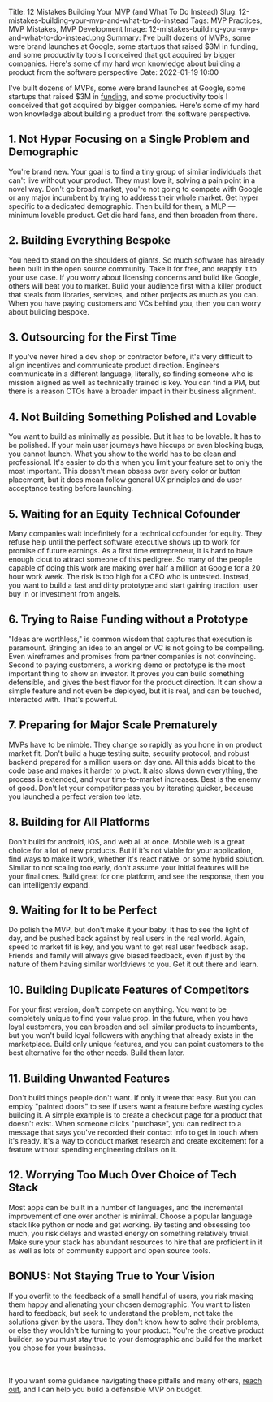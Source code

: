 Title: 12 Mistakes Building Your MVP (and What To Do Instead)
Slug: 12-mistakes-building-your-mvp-and-what-to-do-instead
Tags: MVP Practices, MVP Mistakes, MVP Development
Image: 12-mistakes-building-your-mvp-and-what-to-do-instead.png
Summary: I've built dozens of MVPs, some were brand launches at Google, some startups that raised $3M in funding, and some productivity tools I conceived that got acquired by bigger companies. Here's some of my hard won knowledge about building a product from the software perspective
Date: 2022-01-19 10:00

I've built dozens of MVPs, some were brand launches at Google, some startups that raised $3M in [funding](/budget?ref=mvpengineer.com), and some productivity tools I conceived that got acquired by bigger companies. Here's some of my hard won knowledge about building a product from the software perspective.

## 1. Not Hyper Focusing on a Single Problem and Demographic
You're brand new. Your goal is to find a tiny group of similar individuals that can't live without your product. They must love it, solving a pain point in a novel way. Don't go broad market, you're not going to compete with Google or any major incumbent by trying to address their whole market. Get hyper specific to a dedicated demographic. Then build for them, a MLP — minimum lovable product. Get die hard fans, and then broaden from there.

## 2. Building Everything Bespoke
You need to stand on the shoulders of giants. So much software has already been built in the open source community. Take it for free, and reapply it to your use case. If you worry about licensing concerns and build like Google, others will beat you to market. Build your audience first with a killer product that steals from libraries, services, and other projects as much as you can. When you have paying customers and VCs behind you, then you can worry about building bespoke.

## 3. Outsourcing for the First Time
If you've never hired a dev shop or contractor before, it's very difficult to align incentives and communicate product direction. Engineers communicate in a different language, literally, so finding someone who is mission aligned as well as technically trained is key. You can find a PM, but there is a reason CTOs have a broader impact in their business alignment.

## 4. Not Building Something Polished and Lovable
You want to build as minimally as possible. But it has to be lovable. It has to be polished. If your main user journeys have hiccups or even blocking bugs, you cannot launch. What you show to the world has to be clean and professional. It's easier to do this when you limit your feature set to only the most important. This doesn't mean obsess over every color or button placement, but it does mean follow general UX principles and do user acceptance testing before launching.

## 5. Waiting for an Equity Technical Cofounder
Many companies wait indefinitely for a technical cofounder for equity. They refuse help until the perfect software executive shows up to work for promise of future earnings. As a first time entrepreneur, it is hard to have enough clout to attract someone of this pedigree. So many of the people capable of doing this work are making over half a million at Google for a 20 hour work week. The risk is too high for a CEO who is untested. Instead, you want to build a fast and dirty prototype and start gaining traction: user buy in or investment from angels.

## 6. Trying to Raise Funding without a Prototype
"Ideas are worthless," is common wisdom that captures that execution is paramount. Bringing an idea to an angel or VC is not going to be compelling. Even wireframes and promises from partner companies is not convincing. Second to paying customers, a working demo or prototype is the most important thing to show an investor. It proves you can build something defensible, and gives the best flavor for the product direction. It can show a simple feature and not even be deployed, but it is real, and can be touched, interacted with. That's powerful.

## 7. Preparing for Major Scale Prematurely
MVPs have to be nimble. They change so rapidly as you hone in on product market fit. Don't build a huge testing suite, security protocol, and robust backend prepared for a million users on day one. All this adds bloat to the code base and makes it harder to pivot. It also slows down everything, the process is extended, and your time-to-market increases. Best is the enemy of good. Don't let your competitor pass you by iterating quicker, because you launched a perfect version too late.

## 8. Building for All Platforms
Don't build for android, iOS, and web all at once. Mobile web is a great choice for a lot of new products. But if it's not viable for your application, find ways to make it work, whether it's react native, or some hybrid solution. Similar to not scaling too early, don't assume your initial features will be your final ones. Build great for one platform, and see the response, then you can intelligently expand.

## 9. Waiting for It to be Perfect
Do polish the MVP, but don't make it your baby. It has to see the light of day, and be pushed back against by real users in the real world. Again, speed to market fit is key, and you want to get real user feedback asap. Friends and family will always give biased feedback, even if just by the nature of them having similar worldviews to you. Get it out there and learn.

## 10. Building Duplicate Features of Competitors
For your first version, don't compete on anything. You want to be completely unique to find your value prop. In the future, when you have loyal customers, you can broaden and sell similar products to incumbents, but you won't build loyal followers with anything that already exists in the marketplace. Build only unique features, and you can point customers to the best alternative for the other needs. Build them later.

## 11. Building Unwanted Features
Don't build things people don't want. If only it were that easy. But you can employ "painted doors" to see if users want a feature before wasting cycles building it. A simple example is to create a checkout page for a product that doesn't exist. When someone clicks "purchase", you can redirect to a message that says you've recorded their contact info to get in touch when it's ready. It's a way to conduct market research and create excitement for a feature without spending engineering dollars on it.

## 12. Worrying Too Much Over Choice of Tech Stack
Most apps can be built in a number of languages, and the incremental improvement of one over another is minimal. Choose a popular language stack like python or node and get working. By testing and obsessing too much, you risk delays and wasted energy on something relatively trivial. Make sure your stack has abundant resources to hire that are proficient in it as well as lots of community support and open source tools.

## BONUS: Not Staying True to Your Vision
If you overfit to the feedback of a small handful of users, you risk making them happy and alienating your chosen demographic. You want to listen hard to feedback, but seek to understand the problem, not take the solutions given by the users. They don't know how to solve their problems, or else they wouldn't be turning to your product. You're the creative product builder, so you must stay true to your demographic and build for the market you chose for your business.

<br><br>
If you want some guidance navigating these pitfalls and many others, [reach out](/onboarding?ref=mvpengineer.com), and I can help you build a defensible MVP on budget.